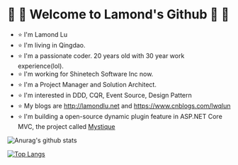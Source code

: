 # :pineapple: :tomato: Welcome to Lamond's Github :pineapple: :tomato:

-  :star: I'm Lamond Lu
-  :star: I'm living in Qingdao.
-  :star: I'm a passionate coder. 20 years old with 30 year work experience(lol).
-  :star: I'm working for Shinetech Software Inc  now.
-  :star: I'm a Project Manager and Solution Architect.
-  :star: I'm interested in DDD, CQR, Event Source, Design Pattern
-  :star: My blogs are http://lamondlu.net and https://www.cnblogs.com/lwqlun
-  :star: I'm building a open-source dynamic plugin feature in ASP.NET Core MVC, the project called [Mystique](https://github.com/lamondlu/Mystique/)



![Anurag's github stats](https://github-readme-stats.vercel.app/api?username=lamondlu&show_icons=true&theme=dark)

[![Top Langs](https://github-readme-stats.vercel.app/api/top-langs/?username=lamond)](https://github.com/anuraghazra/github-readme-stats)

